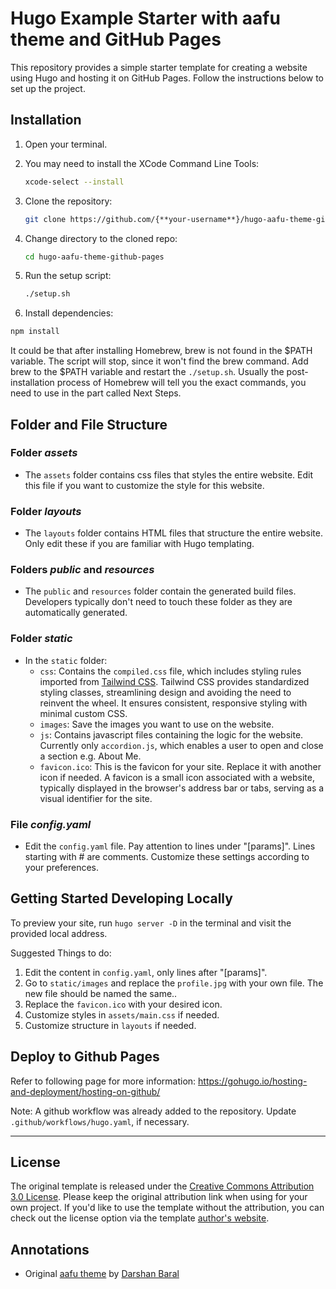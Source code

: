 # Hugo Example Starter with aafu theme and GitHub Pages

This repository provides a simple starter template for creating a website using Hugo and hosting it on GitHub Pages. Follow the instructions below to set up the project.

## Installation

1. Open your terminal.
2. You may need to install the XCode Command Line Tools:

   ```bash
   xcode-select --install
   ```

3. Clone the repository:

   ```bash
   git clone https://github.com/{**your-username**}/hugo-aafu-theme-github-pages.git
   ```

4. Change directory to the cloned repo:

   ```bash
   cd hugo-aafu-theme-github-pages
   ```

5. Run the setup script:

   ```bash
   ./setup.sh
   ```

6. Install dependencies:

  ```bash
  npm install
  ```

It could be that after installing Homebrew, brew is not found in the $PATH variable. The script will stop, since it won't find the brew command. Add brew to the $PATH variable and restart the `./setup.sh`. Usually the post-installation process of Homebrew will tell you the exact commands, you need to use in the part called Next Steps.

## Folder and File Structure

### Folder *assets*

- The `assets` folder contains css files that styles the entire website. Edit this file if you want to customize the style for this website.

### Folder *layouts*

- The `layouts` folder contains HTML files that structure the entire website. Only edit these if you are familiar with Hugo templating.

### Folders *public* and *resources*

- The `public` and `resources` folder contain the generated build files. Developers typically don't need to touch these folder as they are automatically generated.

### Folder *static*

- In the `static` folder:
  - `css`: Contains the `compiled.css` file, which includes styling rules imported from [Tailwind CSS](https://tailwindcss.com/). Tailwind CSS provides standardized styling classes, streamlining design and avoiding the need to reinvent the wheel. It ensures consistent, responsive styling with minimal custom CSS.
  - `images`: Save the images you want to use on the website.
  - `js`: Contains javascript files containing the logic for the website. Currently only `accordion.js`, which enables a user to open and close a section e.g. About Me.
  - `favicon.ico`: This is the favicon for your site. Replace it with another icon if needed. A favicon is a small icon associated with a website, typically displayed in the browser's address bar or tabs, serving as a visual identifier for the site.

### File *config.yaml*

- Edit the `config.yaml` file. Pay attention to lines under "[params]". Lines starting with # are comments. Customize these settings according to your preferences.

## Getting Started Developing Locally

To preview your site, run `hugo server -D` in the terminal and visit the provided local address.

Suggested Things to do:

1. Edit the content in `config.yaml`, only lines after "[params]".
2. Go to `static/images` and replace the `profile.jpg` with your own file. The new file should be named the same..
3. Replace the `favicon.ico` with your desired icon.
4. Customize styles in `assets/main.css` if needed.
5. Customize structure in `layouts` if needed.

## Deploy to Github Pages

Refer to following page for more information: https://gohugo.io/hosting-and-deployment/hosting-on-github/

Note: A github workflow was already added to the repository. Update `.github/workflows/hugo.yaml`, if necessary.

----------------------------------------------------------------------------

## License

The original template is released under the [Creative Commons Attribution 3.0 License](//github.com/escalate/hugo-split-theme/blob/master/LICENSE.md). Please keep the original attribution link when using for your own project. If you'd like to use the template without the attribution, you can check out the license option via the template [author's website](//onepagelove.com/split).

## Annotations

- Original [aafu theme](https://themes.gohugo.io/themes/aafu/) by [Darshan Baral](https://darshanbaral.com/)
